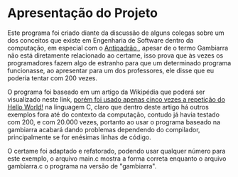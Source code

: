 # Apresentação do Projeto

Este programa foi criado diante da discussão de alguns colegas sobre um dos conceitos que existe em Engenharia de Software dentro da computação, em especial com o <a href="https://pt.wikipedia.org/wiki/Antipadr%C3%A3o"> Antipadrão </a>, apesar de o termo Gambiarra não está diretamente relacionado ao certame, isso prova que às vezes os programadores fazem algo de estranho para que um determinado programa funcionasse, ao apresentar para um dos professores, ele disse que eu poderia tentar com 200 vezes.

O programa foi baseado em um artigo da Wikipédia que poderá ser visualizado neste link, <a href="https://pt.wikipedia.org/wiki/Gambiarra">porém foi usado apenas cinco vezes a repetição do Hello World!</a> na linguagem C, claro que dentro deste artigo há outros exemplos fora até do contexto da computação, contudo já havia testado com 200, e com 20.000 vezes, portanto ao usar o programa baseado na gambiarra acabará dando problemas dependendo do compilador, principalmente se for enésimas linhas de código.

O certame foi adaptado e refatorado, podendo usar qualquer número para este exemplo, o arquivo main.c mostra a forma correta enquanto o arquivo gambiarra.c o programa na versão de "gambiarra".
